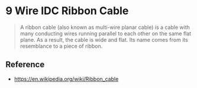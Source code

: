 # 9 Wire IDC Ribbon Cable
> A ribbon cable (also known as multi-wire planar cable) is a cable with many conducting wires running parallel to each other on the same flat plane. As a result, the cable is wide and flat. Its name comes from its resemblance to a piece of ribbon.

## Reference
* https://en.wikipedia.org/wiki/Ribbon_cable
